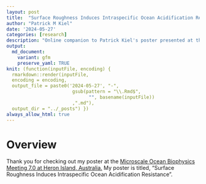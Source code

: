 ```yaml
---
layout: post
title:  "Surface Roughness Induces Intraspecific Ocean Acidification Resistance"
author: "Patrick M Kiel"
date: '2024-05-27'
categories: [research]
description: "Online companion to Patrick Kiel's poster presented at the Microscale Ocean Biophysics Conference 7.0 on Heron Island, Australia."
output:
  md_document:
    variant: gfm
    preserve_yaml: TRUE
knit: (function(inputFile, encoding) {
  rmarkdown::render(inputFile, 
  encoding = encoding, 
  output_file = paste0('2024-05-27', "-",
                        gsub(pattern = "\\.Rmd$",
                              "", basename(inputFile))
                        ,".md"), 
  output_dir = "../_posts") })
always_allow_html: true
---
```


<style type="text/css">
img {
margin: 0 auto;
}
&#10;table {
    width: 90%;
    border: 0px solid #fff;
    border-collapse: collapse;
    overflow-x: auto;
    margin: 0 auto;
    display: block;
}
</style>
<!-- Place all chunks, text, etc here as you would a normal RMarkdown document -->

# Overview

Thank you for checking out my poster at the
<a href="https://www.microscalemeeting.org/about-the-meeting.html" target="_blank">Microscale
Ocean Biophysics Meeting 7.0 at Heron Island, Australia.</a> My poster
is titled, “Surface Roughness Induces Intraspecific Ocean Acidification
Resistance”.
